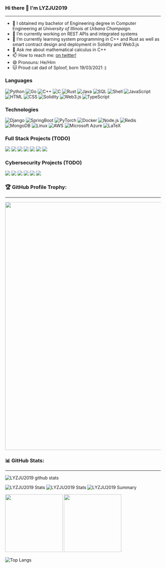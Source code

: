 ### Hi there 👋 I'm LYZJU2019
---

- 🏫 I obtained my bachelor of Engineering degree in Computer Engineering at *University of Illinois at Urbana Champaign*.
- 🔭 I’m currently working on REST APIs and integrated systems
- 🌱 I’m currently learning system programming in C++ and Rust as well as smart contract design and deployment in Solidity and Web3.js 
- 💬 Ask me about mathematical calculus in C++
- 📫 How to reach me: [on twitter!](https://twitter.com/STaaissat)
- 😄 Pronouns: He/Him
- 🐱 Proud cat dad of Sploof, born 19/03/2021 :)

<!--
本页文档使用 Markdown 进行编辑，如果你对 Markdown 语法不熟悉，可以参考下面的资料：

GitHub 方言参考: https://github.github.com/gfm/
一分钟快速语法参考: https://commonmark.org/help/
十分钟入门互动课程: https://commonmark.org/help/tutorial/
基本语法参考: https://www.markdownguide.org/basic-syntax/

这个部分是注释内容，不会显示，可以删除。
-->

### Languages

![Python](https://img.shields.io/badge/-Python-000?&logo=Python)
![Go](https://img.shields.io/badge/-Go-000?&logo=Go)
![C++](https://img.shields.io/badge/-C++-000?&logo=c%2b%2b&logoColor=00599C)
![C](https://img.shields.io/badge/-C-000?&logo=C)
![Rust](https://img.shields.io/badge/-Rust-000?&logo=Rust&logoColor=CC6600)
![Java](https://img.shields.io/badge/-Java-000?&logo=oracle&logoColor=007396)
![SQL](https://img.shields.io/badge/-SQL-000?&logo=MySQL&logoColor=007396)
![Shell](https://img.shields.io/badge/-Shell-000?&logo=Shell)
![JavaScript](https://img.shields.io/badge/-JavaScript-000?&logo=JavaScript)
![HTML](https://img.shields.io/badge/-HTML5-000?&logo=HTML5)
![CSS](https://img.shields.io/badge/-CSS3-000?&logo=CSS3)
![Solidity](https://img.shields.io/badge/-Solidity-000?&logo=Solidity)
![Web3.js](https://img.shields.io/badge/-Web3.js-000?&logo=Web3.js)
![TypeScript](https://img.shields.io/badge/-TypeScript-000?&logo=TypeScript)
<!-- ![Swift](https://img.shields.io/badge/-Swift-000?&logo=Swift) -->

### Technologies

![Django](https://img.shields.io/badge/-Django-000?&logo=Django)
![SpringBoot](https://img.shields.io/badge/-SpringBoot-000?&logo=SpringBoot)
![PyTorch](https://img.shields.io/badge/-PyTorch-000?&logo=PyTorch)
![Docker](https://img.shields.io/badge/-Docker-000?&logo=Docker)
![Node.js](https://img.shields.io/badge/-Node.js-000?&logo=node.js)
![Redis](https://img.shields.io/badge/-Redis-000?&logo=Redis)
![MongoDB](https://img.shields.io/badge/-MongoDB-000?&logo=MongoDB)
![Linux](https://img.shields.io/badge/-Linux-000?&logo=Linux)
![AWS](https://img.shields.io/badge/-AWS-000?&logo=Amazon-AWS&logoColor=F90)
![Microsoft Azure](https://img.shields.io/badge/-Microsoft%20Azure-000?&logo=microsoftazure)
![LaTeX](https://img.shields.io/badge/-LateX-000?&logo=latex)

### Full Stack Projects (TODO)

[![](https://img.shields.io/badge/-🧬%20My%20Website-000)](https://github.com/LYZJU2019/v2)
[![](https://img.shields.io/badge/-🦠%20COVID‑19%20Dashboard-000)](https://github.com/LYZJU2019/COVID-19-Dashboard)
[![](https://img.shields.io/badge/-📝%20Summarizer-000)](https://github.com/LYZJU2019/Summarizer)
[![](https://img.shields.io/badge/-🔬%20Overwatch-000)](https://github.com/LYZJU2019/overwatch)
[![](https://img.shields.io/badge/-🛰%20KubeSat-000)](https://github.com/LYZJU2019/kubesat)
[![](https://img.shields.io/badge/-🔊%20Voice%20Poker-000)](https://github.com/LYZJU2019/Poker)
[![](https://img.shields.io/badge/-🗺%20PokémonGo%20Map-000)](https://github.com/LYZJU2019/PokemonGo-Map)

### Cybersecurity Projects (TODO)

[![](https://img.shields.io/badge/-🩸%20Heartbleed-000)](https://github.com/LYZJU2019/Heartbleed)
[![](https://img.shields.io/badge/-🌊%20SYN%20Flood-000)](https://github.com/LYZJU2019/SYN-Flood)
[![](https://img.shields.io/badge/-🗂%20Packet%20Sniffing%20%26%20Spoofing-000)](https://github.com/LYZJU2019/Packet-Sniffing-and-Spoofing)
[![](https://img.shields.io/badge/-💉%20SQL%20Injection-000)](https://github.com/LYZJU2019/SQL-Injection)
[![](https://img.shields.io/badge/-🛡%20Spectre%20%26%20Meltdown-000)](https://github.com/LYZJU2019/Meltdown-Spectre)
[![](https://img.shields.io/badge/-🌐%20Network%20Tools-000)](https://github.com/LYZJU2019/Network-Tools)


### 🏆 GitHub Profile Trophy:
---
<a href="https://github.com/ryo-ma/github-profile-trophy">
  <img width=800 src="https://github-profile-trophy.vercel.app/?username=LYZJU2019&column=8&theme=radical&no-frame=true&no-bg=true"/>
</a>


### 📊 GitHub Stats:
---
![LYZJU2019 github stats](https://github-readme-stats.vercel.app/api?username=LYZJU2019&theme=radical&show_icons=true&count_private=true)

![LYZJU2019 Stats](https://github-profile-summary-cards.vercel.app/api/cards/repos-per-language?username=LYZJU2019&theme=solarized_dark)
![LYZJU2019 Stats](https://github-profile-summary-cards.vercel.app/api/cards/most-commit-language?username=LYZJU2019&theme=solarized_dark)
![LYZJU2019 Summary](https://github-profile-summary-cards.vercel.app/api/cards/profile-details?username=LYZJU2019&theme=solarized_dark)

<p>
  <img height="186em" src="https://github-readme-stats.anuraghazra1.vercel.app/api?username=LYZJU2019&count_private=true&show_icons=true&include_all_commits=true&theme=gruvbox"/>
  <img height="186em" src="https://github-readme-stats.anuraghazra1.vercel.app/api/top-langs/?username=LYZJU2019&hide=css,html,scss,less,stylus&langs_count=10&layout=compact&theme=gruvbox"/>
</p>

![Top Langs](https://github-readme-stats.vercel.app/api/top-langs/?username=LYZJU2019&show_icons=true&theme=vue-dark&langs_count=20&hide=scss,vue)
